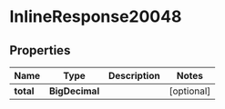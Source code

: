

# InlineResponse20048


## Properties

Name | Type | Description | Notes
------------ | ------------- | ------------- | -------------
**total** | **BigDecimal** |  |  [optional]



